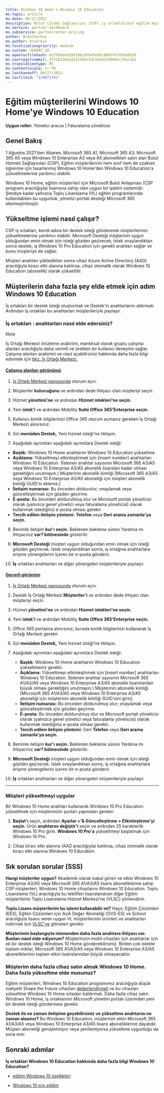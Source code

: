 ```yaml
---
title: Windows 10 Home'i Windows 10 Education
ms.topic: article
ms.date: 09/27/2021
description: Bulut Çözümü Sağlayıcısı (CSP) iş ortaklarının eğitim müşterilerinden bazılarının eğitim müşterilerini Windows 10 Home'ye nasıl Windows 10 Education
ms.service: partner-dashboard
ms.subservice: partnercenter-pricing
author: BrentSerbus
ms.author: brserbus
ms.localizationpriority: medium
ms.custom: SEOMAY.20
ms.openlocfilehash: 61f03da43d9319bc0f645e83c8665fe745ebdb50
ms.sourcegitcommit: d731813da1d31519dc2dc583d17899e5cf4ec1b2
ms.translationtype: MT
ms.contentlocale: tr-TR
ms.lasthandoff: 09/27/2021
ms.locfileid: "129072781"
---
```

# <a name="upgrade-education-customers-from-windows-10-home-to-windows-10-education"></a>Eğitim müşterilerini Windows 10 Home'ye Windows 10 Education

**Uygun roller:** Yönetici aracısı | Faturalama yöneticisi

## <a name="overview"></a>Genel Bakış

1 Ağustos 2021'den itibaren, Microsoft 365 A1, Microsoft 365 A3, Microsoft 365 A5 veya Windows 10 Enterprise A3 veya A5 abonelikleri satın alan Bulut Hizmeti Sağlayıcıları (CSP), Eğitim müşterilerinin hem sınıf hem de uzaktan öğrenme için tasarlanmış Windows 10 Home'den Windows 10 Education'a yükseltmelerine yardımcı olabilir.

Windows 10 Home, eğitim müşterileri için Microsoft Bulut Anlaşması (CSP programı aracılığıyla) lisansına sahip olan uygun bir işletim sistemidir. Şimdiye kadar yalnızca Toplu Lisanslama (VL) eğitim programlarında kullanılabilen bu uygunluk, yönetici portalı desteği Microsoft 365 etkinleştirilmiştir. 

## <a name="how-the-upgrade-process-works"></a>Yükseltme işlemi nasıl çalışır?

CSP iş ortakları, kendi adına bir destek isteği göndererek müşterilerinin yükseltmelerine yardımcı olabilir. Microsoft Desteği müşterinin uygun olduğundan emin olmak için isteği gözden geçirecek; İstek onaylandıktan sonra destek, iş Windows 10 Pro Education için gerekli anahtarı sağlar ve bunu müşteriye de sağlar.

Müşteri anahtarı yükledikten sonra cihaz Azure Active Directory (AAD) aracılığıyla kiracı etki alanına katılırsa, cihaz otomatik olarak Windows 10 Education (abonelik) olarak yükseltilir.

## <a name="step-by-step-process-for-customers-to-get-windows-10-education"></a>Müşterilerin daha fazla şey elde etmek için adım Windows 10 Education

İş ortakları bir destek isteği oluşturmalı ve Destek'in anahtarlarını aldırmalı. Ardından iş ortakları bu anahtarları müşterileriyle paylaşır.

### <a name="partners--how-to-get-the-keys"></a>İş ortakları : anahtarları nasıl elde edersiniz?

> [!NOTE]
> İş Ortağı Merkezi önizleme arabirimi, mantıksal olarak gruplu çalışma alanları aracılığıyla daha verimli ve üretken bir kullanıcı deneyimi sağlar. Çalışma alanları arabirimi ve nasıl açabilirsiniz hakkında daha fazla bilgi edinmek için [bkz. İş Ortağı Merkezi.](get-around-partner-center.md#turn-workspaces-on-and-off)

#### <a name="workspaces-view"></a>[Çalışma alanları görünümü](#tab/workspaces-view)

1. [İş Ortağı Merkezi panosunda](https://partner.microsoft.com/dashboard) oturum açın.

2. Müşteriler **kutucuğunu** ve ardından dede ihtiyacı olan müşteriyi seçin.

3. Hizmet **yönetimi'ne** ve ardından **Hizmet istekleri'ne seçin.**

4. Yeni **istek'i** ve ardından Mobility **Suite Office 365'Enterprise seçin.**

5. Kullanıcı kimlik bilgilerinizi Office 365 oturum açmanız gereken İş Ortağı Merkezi alınırsınız.

6. Sol **menüden Destek,** Yeni hizmet isteği'ne tıklayın.

7. Aşağıdaki ayrıntıları aşağıdaki ayrıntılara Destek isteği:

- **Başlık:** Windows 10 Home anahtarını Windows 10 Education yükseltme
- **Açıklama:** Yükseltmeyi etkinleştirmek için [insert number] anahtarları Windows 10 Education. (İstenen anahtar sayısının Microsoft 365 A3/A5 veya Windows 10 Enterprise A3/A5 abonelik lisansları kadar olması gerektiğini unutmayın.) Müşterinin abonelik kimliği [Microsoft 365 A3/A5 veya Windows 10 Enterprise A3/A5 aboneliği için müşteri abonelik kimliği GUID'si ekleme.]
- **İletişim numarası:** Bu önceden doldurulur; onaylamak veya güncelleştirmek için gözden geçirme.
- **E-posta:** Bu önceden doldurulmuş olur ve Microsoft portalı yöneticisi olarak (yalnızca genel yönetici veya faturalama yöneticisi) olarak kullanmak istediğiniz e-posta olması gerekir.
- **Tercih edilen iletişim yöntemi:** **Telefon** veya **Geri arama zamanla'ya seçin.**

8. Benimle iletişim **kur'ı seçin.** Beklenen bekleme süresi Yardıma mı ihtiyacınız **var? bölmesinde** gösterilir.

9. **Microsoft Desteği** müşteri uygun olduğundan emin olmak için isteği gözden geçirecek. İstek onaylandıktan sonra, iş ortağına anahtarlara erişme yönergelerini içeren bir e-posta gönderir.

10. **İş** ortakları anahtarları ve diğer yönergeleri müşterileriyle paylaşır.

#### <a name="current-view"></a>[Geçerli görünüm](#tab/current-view)

1. [İş Ortağı Merkezi panosunda](https://partner.microsoft.com/dashboard) oturum açın.

2. Destek İş Ortağı Merkezi **Müşteriler'i** ve ardından dede ihtiyacı olan müşteriyi seçin.

3. Hizmet **yönetimi'ne** ve ardından **Hizmet istekleri'ne seçin.**

4. Yeni **istek'i** ve ardından Mobility **Suite Office 365'Enterprise seçin.**

5. Office 365 portalına alınırsınız; burada kimlik bilgilerinizi kullanarak İş Ortağı Merkezi gerekir.

6. Sol **menüden Destek,** Yeni hizmet isteği'ne tıklayın.

7. Aşağıdaki ayrıntıları aşağıdaki ayrıntılara Destek isteği:

    - **Başlık:** Windows 10 Home anahtarını Windows 10 Education yükseltmeniz gerekir.
    - **Açıklama:** Yükseltmeyi etkinleştirmek için [insert number] anahtarları Windows 10 Education. (İstenen anahtar sayısının Microsoft 365 A1/A3/A5 veya Windows 10 Enterprise A3/A5 abonelik lisanslardan büyük olması gerektiğini unutmayın.) Müşterinin abonelik kimliği [Microsoft 365 A1/A3/A5 veya Windows 10 Enterprise A3/A5 aboneliği için müşterinin abonelik kimliği GUID'sini girin].
    - **İletişim numarası:** Bu önceden doldurulmuş olur; onaylamak veya güncelleştirmek için gözden geçirme.
    - **E-posta:** Bu önceden doldurulmuş olur ve Microsoft portalı yöneticisi olarak (yalnızca genel yönetici veya faturalama yöneticisi) olarak kullanmak istediğiniz e-posta olması gerekir.
    - **Tercih edilen iletişim yöntemi:** Geri **Telefon** veya **Geri arama zamanla'ya seçin.**

8. Benimle iletişim **kur'ı seçin.** Beklenen bekleme süresi Yardıma mı ihtiyacınız **var? bölmesinde** gösterilir.

9. **Microsoft Desteği** müşteri uygun olduğundan emin olmak için isteği gözden geçirecek. İstek onaylandıktan sonra, iş ortağına anahtarlara erişme yönergelerini içeren bir e-posta gönderir.

10. **İş** ortakları anahtarları ve diğer yönergeleri müşterileriyle paylaşır.

* * *

### <a name="customer-applies-the-upgrade"></a>Müşteri yükseltmeyi uygular

Bir Windows 10 Home anahtarı kullanarak Windows 10 Pro Education yükseltmek için müşterinizin şunları yapmaları gerekir:  

1. **Başlat'ı** seçin, ardından **Ayarlar >'& Güncelleştirme > Etkinleştirme'yi seçin.** Ürün **anahtarını değiştir'i** seçin ve ardından 25 karakterlik Windows 10 Pro girin. **Windows 10 Pro'a** yükseltmeyi başlatmak için Windows 10 Pro.

2. Cihaz kiracı etki alanına (AAD aracılığıyla) katılırsa, cihaz otomatik olarak kiracı etki alanına Windows 10 Education.  

## <a name="frequently-asked-questions-faq"></a>Sık sorulan sorular (SSS)

**Hangi müşteriler uygun?**
Akademik olarak kabul gören ve etkin Windows 10 Enterprise A3/A5 veya Microsoft 365 A1/A3/A5 lisans aboneliklerine sahip CSP müşterileri, Windows 10 Home cihazlarını Windows 10 Education. Toplu Lisanslama (VL) aracılığıyla bu teklifleri lisanslandıran diğer Eğitim müşterilerini Toplu Lisanslama Hizmet Merkezi'ne (VLSC) yönlendirin.

**Toplu Lisans müşterilerim bu işlemi kullanabilir mi?**
Hayır, Eğitim Çözümleri (EES), Eğitim Çözümleri için Açık Değer Aboneliği (OVS-ES) ve School aracılığıyla lisans veren uygun VL müşterilerinin ürünleri ve anahtarları indirmek için [VLSC'ye](https://www.microsoft.com/Licensing/servicecenter/default.aspx) gitmeleri gerekir. 

**Müşterimin başlangıçta istenenden daha fazla anahtara ihtiyacı var. Bunları nasıl elde ediyorum?**
Müşterinizin mobil cihazları için anahtarlar için ek bir destek isteği Windows 10 Home gönderebilirsiniz. Birden çok istekte toplam miktar, Microsoft 365 A1/A3/A5 veya Windows 10 Enterprise A3/A5 aboneliklerinin toplam etkin lisanslarından büyük olmayacaktır.

### <a name="my-customer-is-about-to-buy-more-windows-10-home-devices-can-they-get-more-upgrades"></a>Müşterim daha fazla cihaz satın almak Windows 10 Home. Daha fazla yükseltme elde musunuz?
Eğitim müşterileri, Windows 10 Education programımız aracılığıyla düşük maliyetli Shape the Future cihazları [değerlendirmeli](https://www.microsoft.com/education/products/windows/shapethefuture.aspx) ve bu cihazları yükseltme Windows 10 Home ortadan kaldırmalı. Daha fazla cihaz satın Windows 10 Home, iş ortaklarının Microsoft yönetim portalı üzerinden yeni bir destek isteği göndermesi gerekir.

**Destek ile ne zaman iletişime geçebilirsiniz ve yükseltme anahtarını ne zaman alasınız?**
Bu Windows 10 Education, müşterinin etkin Microsoft 365 A1/A3/A5 veya Windows 10 Enterprise A3/A5 lisans aboneliklerine dayalıdır. Müşteri aboneliği genişletmiyor veya yenilemiyorsa yükseltme uygunluğu da sona erer.

## <a name="next-steps"></a>Sonraki adımlar

**İş ortakları Windows 10 Education hakkında daha fazla bilgi Windows 10 Education?**

- [eğitim Windows 10 özellikleri](https://www.microsoft.com/en-us/education/products/windows/features)

- [Windows 10 için eğitim](/education/windows/)
